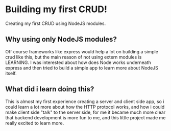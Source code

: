 # Building my first CRUD!
Creating my first CRUD using NodeJS modules.
## Why using only NodeJS modules?
Off course frameworks like express would help a lot on building a 
simple crud like this, but the main reason of not using extern modules 
is LEARNING. I was interested about how does Node works underneath express 
and then tried to build a simple app to learn more about NodeJS itself.
## What did i learn doing this?
This is almost my first experience creating a server and client side app,
so i could learn a lot more about how the HTTP protocol works, and how i could
make client side "talk" to the server side, for me it became much more clear that
backend development is more fun to me, and this little project made me really excited to learn more.
